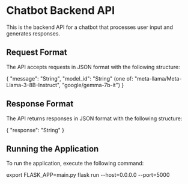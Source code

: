 # Chatbot Backend API

This is the backend API for a chatbot that processes user input and generates responses.

## Request Format

The API accepts requests in JSON format with the following structure:

{
    "message": "String",
    "model_id": "String" (one of: "meta-llama/Meta-Llama-3-8B-Instruct", "google/gemma-7b-it")
}

## Response Format

The API returns responses in JSON format with the following structure:

{
    "response": "String"
}

## Running the Application

To run the application, execute the following command:

export FLASK_APP=main.py
flask run --host=0.0.0.0 --port=5000

